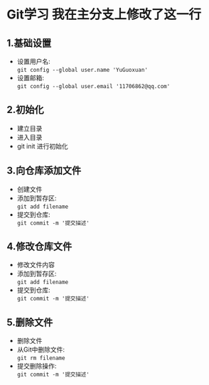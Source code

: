 # Git学习 我在主分支上修改了这一行

## 1.基础设置
- 设置用户名:   
`git config --global user.name 'YuGuoxuan'`
- 设置邮箱:   
`git config --global user.email '11706862@qq.com'`
## 2.初始化
- 建立目录
- 进入目录
- git init 进行初始化 
## 3.向仓库添加文件
- 创建文件
- 添加到暂存区:   
`git add filename`
- 提交到仓库:   
`git commit -m '提交描述'`
## 4.修改仓库文件
- 修改文件内容
- 添加到暂存区:   
`git add filename`
- 提交到仓库:   
`git commit -m '提交描述'`
## 5.删除文件
- 删除文件
- 从Git中删除文件:  
`git rm filename`
- 提交删除操作:  
`git commit -m '提交描述'`

